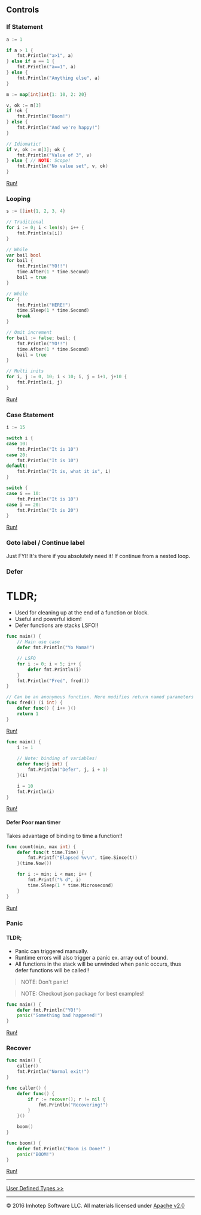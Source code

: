 ## Controls

### If Statement

```go
a := 1

if a > 1 {
	fmt.Println("a>1", a)
} else if a == 1 {
	fmt.Println("a==1", a)
} else {
	fmt.Println("Anything else", a)
}

m := map[int]int{1: 10, 2: 20}

v, ok := m[3]
if !ok {
	fmt.Println("Boom!")
} else {
	fmt.Println("And we're happy!")
}

// Idiomatic!
if v, ok := m[3]; ok {
	fmt.Println("Value of 3", v)
} else { // NOTE: Scope!
	fmt.Println("No value set", v, ok)
}
```
[Run!](https://play.golang.org/p/MlBLsk6wzT)

### Looping

```go
s := []int{1, 2, 3, 4}

// Traditional
for i := 0; i < len(s); i++ {
	fmt.Println(s[i])
}

// While
var bail bool
for bail {
	fmt.Println("YO!!")
	time.After(1 * time.Second)
	bail = true
}

// While
for {
	fmt.Println("HERE!")
	time.Sleep(1 * time.Second)
	break
}

// Omit increment	
for bail := false; bail; {
	fmt.Println("YO!!")
	time.After(1 * time.Second)
	bail = true
}

// Multi inits
for i, j := 0, 10; i < 10; i, j = i+1, j+10 {
	fmt.Println(i, j)
}
```
[Run!](https://play.golang.org/p/DyPiGI5cmc)

### Case Statement

```go
i := 15

switch i {
case 10:
	fmt.Println("It is 10")
case 20:
	fmt.Println("It is 10")
default:
	fmt.Println("It is, what it is", i)
}

switch {
case i == 10:
	fmt.Println("It is 10")
case i == 20:
	fmt.Println("It is 20")
}
```
[Run!](https://play.golang.org/p/wYwm7hrB-J)

### Goto label / Continue label

Just FYI! It's there if you absolutely need it! If continue from a nested loop.

### Defer

# TLDR;
* Used for cleaning up at the end of a function or block. 
* Useful and powerful idiom!
* Defer functions are stacks LSFO!!

```go
func main() {
    // Main use case
	defer fmt.Println("Yo Mama!")

    // LSFO
	for i := 0; i < 5; i++ {
		defer fmt.Println(i)
	}
	fmt.Println("Fred", fred())
}

// Can be an anonymous function. Here modifies return named parameters
func fred() (i int) {
	defer func() { i++ }()
	return 1
}
```
[Run!](https://play.golang.org/p/Ri7jWH8OER)

```go
func main() {
	i := 1
 
    // Note: binding of variables!
	defer func(j int) { 
		fmt.Println("Defer", j, i + 1) 
	}(i)

    i = 10
	fmt.Println(i)
}
```
[Run!](https://play.golang.org/p/aYDWJtBAHU)

#### Defer Poor man timer

Takes advantage of binding to time a function!!

```go
func count(min, max int) {
	defer func(t time.Time) {
		fmt.Printf("Elapsed %v\n", time.Since(t))
	}(time.Now())

	for i := min; i < max; i++ {
		fmt.Printf("% d", i)
		time.Sleep(1 * time.Microsecond)
	}
}
```
[Run!](https://play.golang.org/p/eQZ1lHBW24)

### Panic

#### TLDR;

* Panic can triggered manually. 
* Runtime errors will also trigger a panic ex. array out of bound.
* All functions in the stack will be unwinded when panic occurs, thus defer functions will be called!!

> NOTE: Don't panic!

> NOTE: Checkout json package for best examples!

```go
func main() {
	defer fmt.Println("YO!")
	panic("Something bad happened!")
}
```
[Run!](https://play.golang.org/p/_dVXd1LgvC)

### Recover

```go
func main() {
	caller()
	fmt.Println("Normal exit!")
}

func caller() {
	defer func() {
		if r := recover(); r != nil {
			fmt.Println("Recovering!")
		}
	}()

	boom()
}

func boom() {
    defer fmt.Println("Boom is Done!" )
	panic("BOOM!")
}
```
[Run!](https://play.golang.org/p/Lg1FXWyJrB)

---
[User Defined Types >>](2.06_struct.md)

---
© 2016 Imhotep Software LLC. All materials licensed under [Apache v2.0](http://www.apache.org/licenses/LICENSE-2.0)